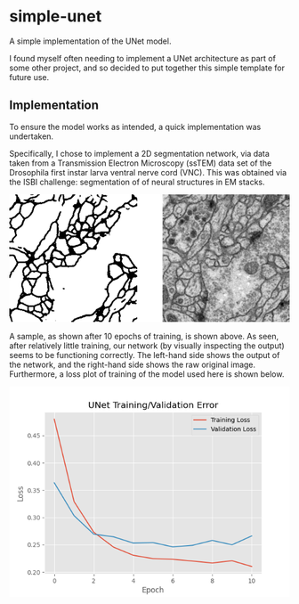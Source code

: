 # simple-unet

A simple implementation of the UNet model.

I found myself often needing to implement a UNet architecture as part of some other project, and so decided to put together this simple template for future use.

## Implementation

To ensure the model works as intended, a quick implementation was undertaken. 

Specifically, I chose to implement a 2D segmentation network, via data taken from a Transmission Electron Microscopy (ssTEM) data set of the Drosophila first instar larva ventral nerve cord (VNC). This was obtained via the ISBI challenge: segmentation of of neural structures in EM stacks.

![Alt Image text](figures/predict.png)

A sample, as shown after 10 epochs of training, is shown above. As seen, after relatively little training, our network (by visually inspecting the output) seems to be functioning correctly. The left-hand side shows the output of the network, and the right-hand side shows the raw original image. Furthermore, a loss plot of training of the model used here is shown below.

![Alt Image text](figures/loss.png)